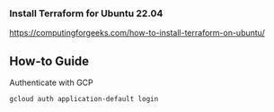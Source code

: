 ### Install Terraform for Ubuntu 22.04

https://computingforgeeks.com/how-to-install-terraform-on-ubuntu/

## How-to Guide

Authenticate with GCP

```shell
gcloud auth application-default login
```
